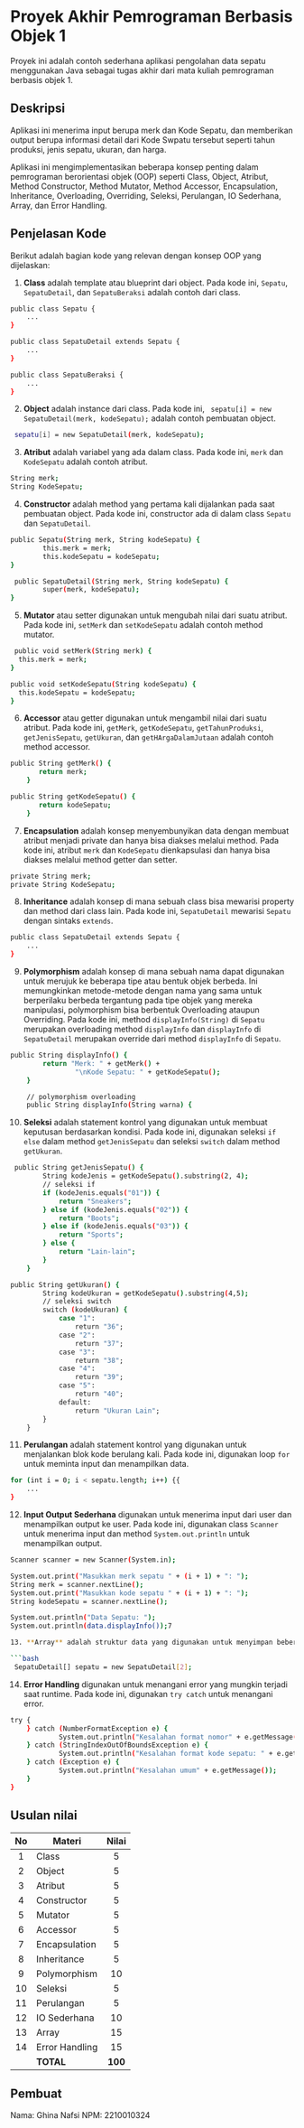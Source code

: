 # Proyek Akhir Pemrograman Berbasis Objek 1

Proyek ini adalah contoh sederhana aplikasi pengolahan data sepatu menggunakan Java sebagai tugas akhir dari mata kuliah pemrograman berbasis objek 1.

## Deskripsi

Aplikasi ini menerima input berupa merk dan Kode Sepatu, dan memberikan output berupa informasi detail dari Kode Swpatu tersebut seperti tahun produksi, jenis sepatu, ukuran, dan harga.

Aplikasi ini mengimplementasikan beberapa konsep penting dalam pemrograman berorientasi objek (OOP) seperti Class, Object, Atribut, Method Constructor, Method Mutator, Method Accessor, Encapsulation, Inheritance, Overloading, Overriding, Seleksi, Perulangan, IO Sederhana, Array, dan Error Handling.

## Penjelasan Kode

Berikut adalah bagian kode yang relevan dengan konsep OOP yang dijelaskan:

1. **Class** adalah template atau blueprint dari object. Pada kode ini, `Sepatu`, `SepatuDetail`, dan `SepatuBeraksi` adalah contoh dari class.

```bash
public class Sepatu {
    ...
}

public class SepatuDetail extends Sepatu {
    ...
}

public class SepatuBeraksi {
    ...
}
```

2. **Object** adalah instance dari class. Pada kode ini, ` sepatu[i] = new SepatuDetail(merk, kodeSepatu);` adalah contoh pembuatan object.

```bash
 sepatu[i] = new SepatuDetail(merk, kodeSepatu);
```

3. **Atribut** adalah variabel yang ada dalam class. Pada kode ini, `merk` dan `KodeSepatu` adalah contoh atribut.

```bash
String merk;
String KodeSepatu;
```

4. **Constructor** adalah method yang pertama kali dijalankan pada saat pembuatan object. Pada kode ini, constructor ada di dalam class `Sepatu` dan `SepatuDetail`.

```bash
public Sepatu(String merk, String kodeSepatu) {
        this.merk = merk;
        this.kodeSepatu = kodeSepatu;
}

 public SepatuDetail(String merk, String kodeSepatu) {
        super(merk, kodeSepatu);
}
```

5. **Mutator** atau setter digunakan untuk mengubah nilai dari suatu atribut. Pada kode ini, `setMerk` dan `setKodeSepatu` adalah contoh method mutator.

```bash
 public void setMerk(String merk) {
  this.merk = merk;
}

public void setKodeSepatu(String kodeSepatu) {
  this.kodeSepatu = kodeSepatu;
}
```

6. **Accessor** atau getter digunakan untuk mengambil nilai dari suatu atribut. Pada kode ini, `getMerk`, `getKodeSepatu`, `getTahunProduksi`, `getJenisSepatu`, `getUkuran`, dan `getHArgaDalamJutaan` adalah contoh method accessor.

```bash
public String getMerk() {
       return merk;
    }

public String getKodeSepatu() {
       return kodeSepatu;
    }
```

7. **Encapsulation** adalah konsep menyembunyikan data dengan membuat atribut menjadi private dan hanya bisa diakses melalui method. Pada kode ini, atribut `merk` dan `KodeSepatu` dienkapsulasi dan hanya bisa diakses melalui method getter dan setter.

```bash
private String merk;
private String KodeSepatu;
```

8. **Inheritance** adalah konsep di mana sebuah class bisa mewarisi property dan method dari class lain. Pada kode ini, `SepatuDetail` mewarisi `Sepatu` dengan sintaks `extends`.

```bash
public class SepatuDetail extends Sepatu {
    ...
}
```

9. **Polymorphism** adalah konsep di mana sebuah nama dapat digunakan untuk merujuk ke beberapa tipe atau bentuk objek berbeda. Ini memungkinkan metode-metode dengan nama yang sama untuk berperilaku berbeda tergantung pada tipe objek yang mereka manipulasi, polymorphism bisa berbentuk Overloading ataupun Overriding. Pada kode ini, method `displayInfo(String)` di `Sepatu` merupakan overloading method `displayInfo` dan `displayInfo` di `SepatuDetail` merupakan override dari method `displayInfo` di `Sepatu`.

```bash
public String displayInfo() {
        return "Merk: " + getMerk() +
                "\nKode Sepatu: " + getKodeSepatu();
    }

    // polymorphism overloading
    public String displayInfo(String warna) {
```

10. **Seleksi** adalah statement kontrol yang digunakan untuk membuat keputusan berdasarkan kondisi. Pada kode ini, digunakan seleksi `if else` dalam method `getJenisSepatu` dan seleksi `switch` dalam method `getUkuran`.

```bash
 public String getJenisSepatu() {
        String kodeJenis = getKodeSepatu().substring(2, 4);
        // seleksi if
        if (kodeJenis.equals("01")) {
            return "Sneakers";
        } else if (kodeJenis.equals("02")) {
            return "Boots";
        } else if (kodeJenis.equals("03")) {
            return "Sports";    
        } else {
            return "Lain-lain";
        }
    }

public String getUkuran() {
        String kodeUkuran = getKodeSepatu().substring(4,5);
        // seleksi switch
        switch (kodeUkuran) {
            case "1":
                return "36";
            case "2":
                return "37";
            case "3":
                return "38";
            case "4":
                return "39";
            case "5":
                return "40";    
            default:
                return "Ukuran Lain";
        }
    }
```

11. **Perulangan** adalah statement kontrol yang digunakan untuk menjalankan blok kode berulang kali. Pada kode ini, digunakan loop `for` untuk meminta input dan menampilkan data.

```bash
for (int i = 0; i < sepatu.length; i++) {{
    ...
}
```

12. **Input Output Sederhana** digunakan untuk menerima input dari user dan menampilkan output ke user. Pada kode ini, digunakan class `Scanner` untuk menerima input dan method `System.out.println` untuk menampilkan output.

```bash
Scanner scanner = new Scanner(System.in);

System.out.print("Masukkan merk sepatu " + (i + 1) + ": ");
String merk = scanner.nextLine();
System.out.print("Masukkan kode sepatu " + (i + 1) + ": ");
String kodeSepatu = scanner.nextLine();

System.out.println("Data Sepatu: ");
System.out.println(data.displayInfo());7

13. **Array** adalah struktur data yang digunakan untuk menyimpan beberapa nilai dalam satu variabel. Pada kode ini, ` SepatuDetail[] sepatu = new SepatuDetail[2];` adalah contoh penggunaan array.

```bash
 SepatuDetail[] sepatu = new SepatuDetail[2];

```

14. **Error Handling** digunakan untuk menangani error yang mungkin terjadi saat runtime. Pada kode ini, digunakan `try catch` untuk menangani error.

```bash
try {
    } catch (NumberFormatException e) {
            System.out.println("Kesalahan format nomor" + e.getMessage());
    } catch (StringIndexOutOfBoundsException e) {
            System.out.println("Kesalahan format kode sepatu: " + e.getMessage());
    } catch (Exception e) {
            System.out.println("Kesalahan umum" + e.getMessage());
    } 
}
```

## Usulan nilai

| No  | Materi         |  Nilai  |
| :-: | -------------- | :-----: |
|  1  | Class          |    5    |
|  2  | Object         |    5    |
|  3  | Atribut        |    5    |
|  4  | Constructor    |    5    |
|  5  | Mutator        |    5    |
|  6  | Accessor       |    5    |
|  7  | Encapsulation  |    5    |
|  8  | Inheritance    |    5    |
|  9  | Polymorphism   |   10    |
| 10  | Seleksi        |    5    |
| 11  | Perulangan     |    5    |
| 12  | IO Sederhana   |   10    |
| 13  | Array          |   15    |
| 14  | Error Handling |   15    |
|     | **TOTAL**      | **100** |

## Pembuat

Nama: Ghina Nafsi
NPM: 2210010324
